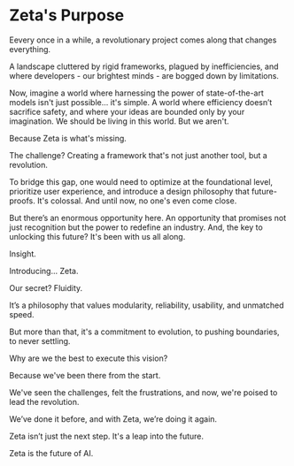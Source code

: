 # Zeta's Purpose


Eevery once in a while, a revolutionary project comes along that changes everything.

A landscape cluttered by rigid frameworks, plagued by inefficiencies, and where developers - our brightest minds - are bogged down by limitations.

Now, imagine a world where harnessing the power of state-of-the-art models isn't just possible... it's simple. A world where efficiency doesn’t sacrifice safety, and where your ideas are bounded only by your imagination. We should be living in this world. But we aren't.


Because Zeta is what's missing.


The challenge? Creating a framework that's not just another tool, but a revolution.

To bridge this gap, one would need to optimize at the foundational level, prioritize user experience, and introduce a design philosophy that future-proofs. It's colossal. And until now, no one's even come close.


But there’s an enormous opportunity here. An opportunity that promises not just recognition but the power to redefine an industry. And, the key to unlocking this future? It's been with us all along.


Insight.


Introducing... Zeta.


Our secret? Fluidity.

It’s a philosophy that values modularity, reliability, usability, and unmatched speed. 

But more than that, it's a commitment to evolution, to pushing boundaries, to never settling.


Why are we the best to execute this vision? 

Because we've been there from the start. 

We've seen the challenges, felt the frustrations, and now, we're poised to lead the revolution. 

We’ve done it before, and with Zeta, we’re doing it again.


Zeta isn’t just the next step. It's a leap into the future.

Zeta is the future of AI.


